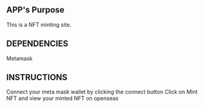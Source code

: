 ## APP's Purpose
This is a NFT minting site.

## DEPENDENCIES
Metamask

## INSTRUCTIONS
Connect your meta mask wallet by clicking the connect button
Click on Mint NFT and view your minted NFT on openseas
